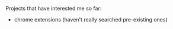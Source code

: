Projects that have interested me so far:
- chrome extensions (haven't really searched pre-existing ones)
